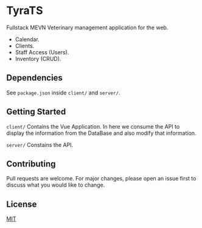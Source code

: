 # TyraTS
Fullstack MEVN Veterinary management application for the web.
- Calendar.
- Clients.
- Staff Access (Users).
- Inventory (CRUD).

## Dependencies
See ```package.json``` inside ```client/``` and ```server/```.

## Getting Started
```client/```
Contains the Vue Application. In here we consume the API to display the
information from the DataBase and also modify that information.

```server/```
Constains the API.

## Contributing
Pull requests are welcome. For major changes, please open an issue first
to discuss what you would like to change.

## License
[MIT](https://mit-license.org/)
